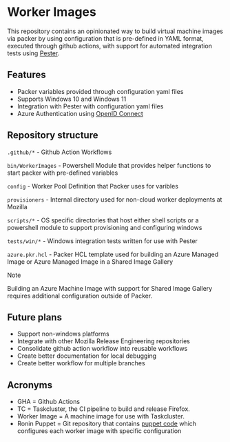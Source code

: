 # Worker Images

This repository contains an opinionated way to build virtual machine images via packer by using configuration that is pre-defined in YAML format, executed through github actions, with support for automated integration tests using [Pester](https://pester.dev/).

## Features

- Packer variables provided through configuration yaml files
- Supports Windows 10 and Windows 11
- Integration with Pester with configuration yaml files
- Azure Authentication using [OpenID Connect](https://docs.github.com/en/actions/security-for-github-actions/security-hardening-your-deployments/configuring-openid-connect-in-azure)

## Repository structure

`.github/*` - Github Action Workflows

`bin/WorkerImages` - Powershell Module that provides helper functions to start packer with pre-defined variables

`config` - Worker Pool Definition that Packer uses for varibles

`provisioners` - Internal directory used for non-cloud worker deployments at Mozilla

`scripts/*` - OS specific directories that host either shell scripts or a powershell module to support provisioning and configuring windows

`tests/win/*` - Windows integration tests written for use with Pester

`azure.pkr.hcl` - Packer HCL template used for building an Azure Managed Image or Azure Managed Image in a Shared Image Gallery

> [!NOTE]
> Building an Azure Machine Image with support for Shared Image Gallery requires additional configuration outside of Packer.

## Future plans

- Support non-windows platforms
- Integrate with other Mozilla Release Engineering repositories
- Consolidate github action workflow into reusable workflows
- Create better documentation for local debugging
- Create better workflow for multiple branches

## Acronyms

- GHA = Github Actions
- TC = Taskcluster, the CI pipeline to build and release Firefox.
- Worker Image = A machine image for use with Taskcluster.
- Ronin Puppet = Git repository that contains [puppet code](https://github.com/mozilla-platform-ops/ronin_puppet) which configures each worker image with specific configuration
